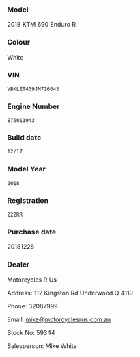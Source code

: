 ### Model

2018 KTM 690 Enduro R

### Colour

White

### VIN

`VBKLET409JM716043`

### Engine Number

`876011943`

### Build date

`12/17`

### Model Year

`2018`

### Registration

`222RR`

### Purchase date

20181228

### Dealer

Motorcycles R Us

Address: 112 Kingston Rd Underwood Q 4119

Phone: 32087999

Email: mike@motorcyclesrus.com.au

Stock No: 59344

Salesperson: Mike White
